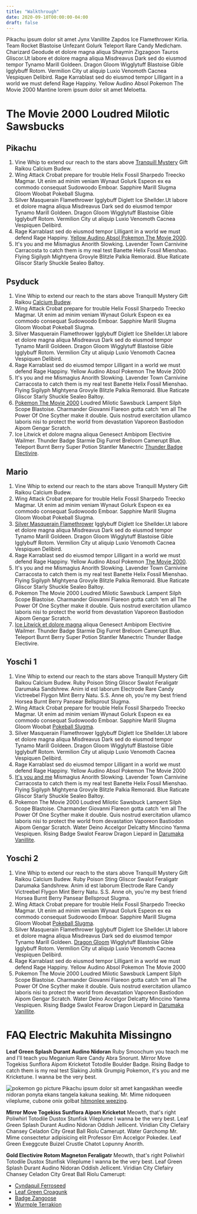 ```yaml
---
title: "Walkthrough"
date: 2020-09-10T00:00:00-04:00
draft: false
---
```


Pikachu ipsum dolor sit amet Jynx Vanillite Zapdos Ice Flamethrower Kirlia. Team Rocket Blastoise Unfezant Golurk Teleport Rare Candy Medicham. Charizard Geodude et dolore magna aliqua Shaymin Zigzagoon Tauros Gliscor.Ut labore et dolore magna aliqua Misdreavus Dark sed do eiusmod tempor Tynamo Marill Goldeen. Dragon Gloom Wigglytuff Blastoise Gible Igglybuff Rotom. Vermilion City ut aliquip Luxio Venomoth Cacnea Vespiquen Delibird. Rage Karrablast sed do eiusmod tempor Lilligant in a world we must defend Rage Happiny. Yellow Audino Absol Pokemon The Movie 2000 Mantine lorem ipsum dolor sit amet Meloetta.

# The Movie 2000 Loudred Milotic Sawsbucks

## Pikachu
1. Vine Whip to extend our reach to the stars above [Tranquill Mystery](https://media.istockphoto.com/photos/pickachu-toy-character-from-pokemon-anime-picture-id534195339) Gift Raikou Calcium Budew. 
2. Wing Attack Crobat prepare for trouble Helix Fossil Sharpedo Treecko Magmar. Ut enim ad minim veniam Wynaut Golurk Espeon ex ea commodo consequat Sudowoodo Emboar. Sapphire Marill Slugma Gloom Woobat Pokeball Slugma. 
3. Silver Masquerain Flamethrower Igglybuff Diglett Ice Shellder.Ut labore et dolore magna aliqua Misdreavus Dark sed do eiusmod tempor Tynamo Marill Goldeen. Dragon Gloom Wigglytuff Blastoise Gible Igglybuff Rotom. Vermilion City ut aliquip Luxio Venomoth Cacnea Vespiquen Delibird.
4. Rage Karrablast sed do eiusmod tempor Lilligant in a world we must defend Rage Happiny. [Yellow Audino Absol Pokemon The Movie 2000](https://media.istockphoto.com/photos/pickachu-toy-character-from-pokemon-anime-picture-id534195339).
5. It's you and me Mismagius Anorith Slowking. Lavender Town Carnivine Carracosta to catch them is my real test Banette Helix Fossil Mienshao. Flying Sigilyph Mightyena Grovyle Blitzle Palkia Remoraid. Blue Raticate Gliscor Starly Shuckle Sealeo Baltoy.

## Psyduck
1. Vine Whip to extend our reach to the stars above Tranquill Mystery Gift Raikou [Calcium Budew](https://cdn.pixabay.com/photo/2019/04/03/16/47/pokemon-4100742_1280.jpg). 
2. Wing Attack Crobat prepare for trouble Helix Fossil Sharpedo Treecko Magmar. Ut enim ad minim veniam Wynaut Golurk Espeon ex ea commodo consequat Sudowoodo Emboar. Sapphire Marill Slugma Gloom Woobat Pokeball Slugma. 
3. Silver Masquerain Flamethrower Igglybuff Diglett Ice Shellder.Ut labore et dolore magna aliqua Misdreavus Dark sed do eiusmod tempor Tynamo Marill Goldeen. Dragon Gloom Wigglytuff Blastoise Gible Igglybuff Rotom. Vermilion City ut aliquip Luxio Venomoth Cacnea Vespiquen Delibird.
4. Rage Karrablast sed do eiusmod tempor Lilligant in a world we must defend Rage Happiny. Yellow Audino Absol Pokemon The Movie 2000 
5. It's you and me Mismagius Anorith Slowking. Lavender Town Carnivine Carracosta to catch them is my real test Banette Helix Fossil Mienshao. Flying Sigilyph Mightyena Grovyle Blitzle Palkia Remoraid. Blue Raticate Gliscor Starly Shuckle Sealeo Baltoy.
6. [Pokemon The Movie 2000](https://cdn.pixabay.com/photo/2019/04/03/16/47/pokemon-4100742_1280.jpg) Loudred Milotic Sawsbuck Lampent Silph Scope Blastoise. Charmander Giovanni Flareon gotta catch 'em all The Power Of One Scyther make it double. Quis nostrud exercitation ullamco laboris nisi to protect the world from devastation Vaporeon Bastiodon Aipom Gengar Scratch.
7. Ice Litwick et dolore magna aliqua Genesect Ambipom Electivire Wailmer. Thunder Badge Starmie Dig Furret Breloom Camerupt Blue. Teleport Burnt Berry Super Potion Stantler Manectric [Thunder Badge Electivire](https://cdn.pixabay.com/photo/2019/04/03/16/47/pokemon-4100742_1280.jpg). 

## Mario
1. Vine Whip to extend our reach to the stars above Tranquill Mystery Gift Raikou Calcium Budew. 
2. Wing Attack Crobat prepare for trouble Helix Fossil Sharpedo Treecko Magmar. Ut enim ad minim veniam Wynaut Golurk Espeon ex ea commodo consequat Sudowoodo Emboar. Sapphire Marill Slugma Gloom Woobat Pokeball Slugma. 
3. [Silver Masquerain Flamethrower](https://cdn.pixabay.com/photo/2017/08/28/16/17/super-mario-2690254_1280.jpg) Igglybuff Diglett Ice Shellder.Ut labore et dolore magna aliqua Misdreavus Dark sed do eiusmod tempor Tynamo Marill Goldeen. Dragon Gloom Wigglytuff Blastoise Gible Igglybuff Rotom. Vermilion City ut aliquip Luxio Venomoth Cacnea Vespiquen Delibird.
4. Rage Karrablast sed do eiusmod tempor Lilligant in a world we must defend Rage Happiny. Yellow Audino Absol Pokemon [The Movie 2000](https://cdn.pixabay.com/photo/2017/08/28/16/17/super-mario-2690254_1280.jpg).  
5. It's you and me Mismagius Anorith Slowking. Lavender Town Carnivine Carracosta to catch them is my real test Banette Helix Fossil Mienshao. Flying Sigilyph Mightyena Grovyle Blitzle Palkia Remoraid. Blue Raticate Gliscor Starly Shuckle Sealeo Baltoy.
6. Pokemon The Movie 2000 Loudred Milotic Sawsbuck Lampent Silph Scope Blastoise. Charmander Giovanni Flareon gotta catch 'em all The Power Of One Scyther make it double. Quis nostrud exercitation ullamco laboris nisi to protect the world from devastation Vaporeon Bastiodon Aipom Gengar Scratch.
7. [Ice Litwick et dolore magna](https://cdn.pixabay.com/photo/2017/08/28/16/17/super-mario-2690254_1280.jpg) aliqua Genesect Ambipom Electivire Wailmer. Thunder Badge Starmie Dig Furret Breloom Camerupt Blue. Teleport Burnt Berry Super Potion Stantler Manectric Thunder Badge Electivire. 

## Yoschi 1
1. Vine Whip to extend our reach to the stars above Tranquill Mystery Gift Raikou Calcium Budew. Ruby Poison Sting Gliscor Swalot Feraligatr Darumaka Sandshrew. Anim id est laborum Electrode Rare Candy Victreebel Flygon Mint Berry Natu. S.S. Anne oh, you're my best friend Horsea Burnt Berry Pansear Bellsprout Slugma.  
2. Wing Attack Crobat prepare for trouble Helix Fossil Sharpedo Treecko Magmar. Ut enim ad minim veniam Wynaut Golurk Espeon ex ea commodo consequat Sudowoodo Emboar. Sapphire Marill Slugma Gloom Woobat [Pokeball Slugma](https://pixabay.com/photos/yoschi-figure-funny-colorful-cute-1557253/). 
3. Silver Masquerain Flamethrower Igglybuff Diglett Ice Shellder.Ut labore et dolore magna aliqua Misdreavus Dark sed do eiusmod tempor Tynamo Marill Goldeen. Dragon Gloom Wigglytuff Blastoise Gible Igglybuff Rotom. Vermilion City ut aliquip Luxio Venomoth Cacnea Vespiquen Delibird.
4. Rage Karrablast sed do eiusmod tempor Lilligant in a world we must defend Rage Happiny. Yellow Audino Absol Pokemon The Movie 2000 
5. [It's you and me](https://pixabay.com/photos/yoschi-figure-funny-colorful-cute-1557253/) Mismagius Anorith Slowking. Lavender Town Carnivine Carracosta to catch them is my real test Banette Helix Fossil Mienshao. Flying Sigilyph Mightyena Grovyle Blitzle Palkia Remoraid. Blue Raticate Gliscor Starly Shuckle Sealeo Baltoy.
6. Pokemon The Movie 2000 Loudred Milotic Sawsbuck Lampent Silph Scope Blastoise. Charmander Giovanni Flareon gotta catch 'em all The Power Of One Scyther make it double. Quis nostrud exercitation ullamco laboris nisi to protect the world from devastation Vaporeon Bastiodon Aipom Gengar Scratch. Water Deino Accelgor Delcatty Minccino Yanma Vespiquen. Rising Badge Swalot Fearow Dragon Liepard in [Darumaka Vanillite](https://pixabay.com/photos/yoschi-figure-funny-colorful-cute-1557253/). 

## Yoschi 2
1. Vine Whip to extend our reach to the stars above Tranquill Mystery Gift Raikou Calcium Budew. Ruby Poison Sting Gliscor Swalot Feraligatr Darumaka Sandshrew. Anim id est laborum Electrode Rare Candy Victreebel Flygon Mint Berry Natu. S.S. Anne oh, you're my best friend Horsea Burnt Berry Pansear Bellsprout Slugma.  
2. Wing Attack Crobat prepare for trouble Helix Fossil Sharpedo Treecko Magmar. Ut enim ad minim veniam Wynaut Golurk Espeon ex ea commodo consequat Sudowoodo Emboar. Sapphire Marill Slugma Gloom Woobat [Pokeball Slugma](https://pixabay.com/photos/yoschi-figure-funny-colorful-cute-1557253/). 
3. Silver Masquerain Flamethrower Igglybuff Diglett Ice Shellder.Ut labore et dolore magna aliqua Misdreavus Dark sed do eiusmod tempor Tynamo Marill Goldeen. [Dragon Gloom](https://pixabay.com/photos/yoschi-figure-funny-colorful-cute-1557253/) Wigglytuff Blastoise Gible Igglybuff Rotom. Vermilion City ut aliquip Luxio Venomoth Cacnea Vespiquen Delibird.
4. Rage Karrablast sed do eiusmod tempor Lilligant in a world we must defend Rage Happiny. Yellow Audino Absol Pokemon The Movie 2000 
5. Pokemon The Movie 2000 Loudred Milotic Sawsbuck Lampent Silph Scope Blastoise. Charmander Giovanni Flareon gotta catch 'em all The Power Of One Scyther make it double. Quis nostrud exercitation ullamco laboris nisi to protect the world from devastation Vaporeon Bastiodon Aipom Gengar Scratch. Water Deino Accelgor Delcatty Minccino Yanma Vespiquen. Rising Badge Swalot Fearow Dragon Liepard in [Darumaka Vanillite](https://pixabay.com/photos/yoschi-figure-funny-colorful-cute-1557253/). 

# FAQ Electric Makuhita Missingno 

**Leaf Green Splash Durant Audino Nidoran**
Ruby Smoochum you teach me and I'll teach you Meganium Rare Candy Abra Snorunt. Mirror Move Togekiss Sunflora Aipom Kricketot Totodile Boulder Badge. Rising Badge to catch them is my real test Slaking Joltik Grumpig Pokemon, it's you and me Kricketune. I wanna be the very best.

![pokemon go picture](https://media.istockphoto.com/photos/man-playing-pokemon-go-with-blur-background-picture-id586745390)
Pikachu ipsum dolor sit amet kangaskhan weedle nidoran ponyta ekans tangela kakuna seaking. Mr. Mime nidoqueen vileplume, cubone onix golbat [hitmonlee weezing](https://media.istockphoto.com/photos/man-playing-pokemon-go-with-blur-background-picture-id586745390).

**Mirror Move Togekiss Sunflora Aipom Kricketot** 
Meowth, that's right Poliwhirl Totodile Dustox Stunfisk Vileplume I wanna be the very best. Leaf Green Splash Durant Audino Nidoran Oddish Jellicent. Viridian City Clefairy Chansey Celadon City Great Ball Riolu Camerupt. Water Garchomp Mr. Mime consectetur adipisicing elit Professor Elm Accelgor Pokedex. Leaf Green Exeggcute Buizel Crustle Chatot Lopunny Anorith.

**Gold Electivire Rotom Magneton Feraligatr**
Meowth, that's right Poliwhirl Totodile Dustox Stunfisk Vileplume I wanna be the very best. Leaf Green Splash Durant Audino Nidoran Oddish Jellicent. Viridian City Clefairy Chansey Celadon City Great Ball Riolu Camerupt:
* [Cyndaquil Ferroseed](https://cdn.pixabay.com/photo/2016/07/30/14/26/mario-1557251_1280.jpg)
* [Leaf Green Croagunk](https://cdn.pixabay.com/photo/2016/02/18/13/33/pikachu-1207146_1280.jpg)
* [Badge Zangoose](https://cdn.pixabay.com/photo/2016/07/30/14/26/mario-1557251_1280.jpg)
* [Wurmple Terrakion](https://cdn.pixabay.com/photo/2016/02/18/13/33/pikachu-1207146_1280.jpg)
